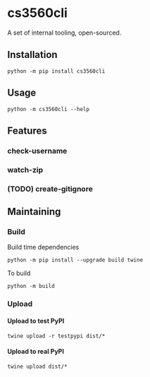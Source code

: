 # cs3560cli

A set of internal tooling, open-sourced.

## Installation

```console
python -m pip install cs3560cli
```

## Usage

```console
python -m cs3560cli --help
```

## Features

### check-username

### watch-zip

### (TODO) create-gitignore

## Maintaining

### Build

Build time dependencies

```console
python -m pip install --upgrade build twine
```

To build

```console
python -m build
```

### Upload

#### Upload to test PyPI

```console
twine upload -r testpypi dist/*
```

#### Upload to real PyPI

```console
twine upload dist/*
```